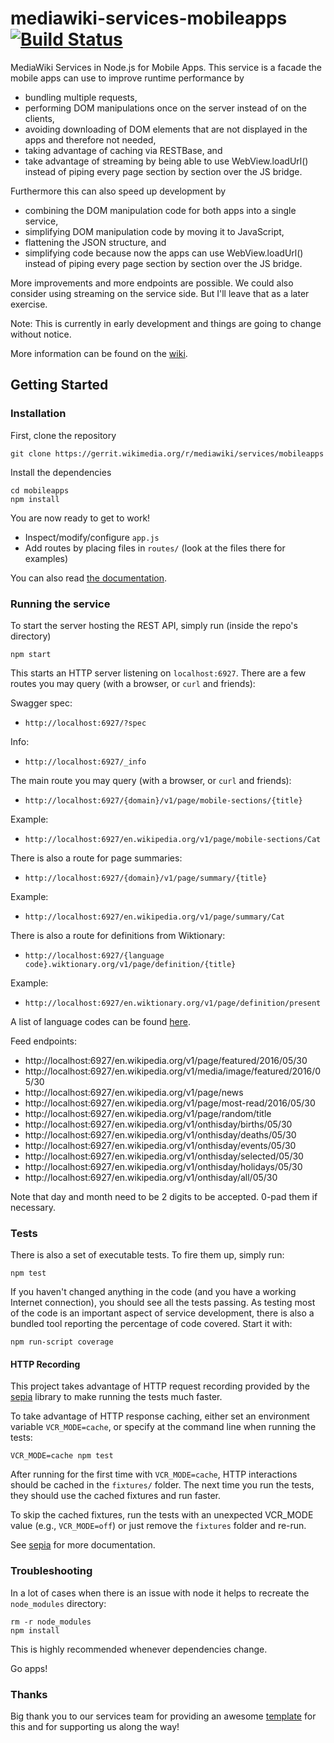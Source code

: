 # mediawiki-services-mobileapps [![Build Status](https://travis-ci.org/wikimedia/mediawiki-services-mobileapps.svg?branch=master)](https://travis-ci.org/wikimedia/mediawiki-services-mobileapps)

MediaWiki Services in Node.js for Mobile Apps.
This service is a facade the mobile apps can use to improve runtime performance by
* bundling multiple requests,
* performing DOM manipulations once on the server instead of on the clients,
* avoiding downloading of DOM elements that are not displayed in the apps and therefore not needed,
* taking advantage of caching via RESTBase, and
* take advantage of streaming by being able to use WebView.loadUrl() instead of piping every page section by section over the JS bridge.

Furthermore this can also speed up development by
* combining the DOM manipulation code for both apps into a single service,
* simplifying DOM manipulation code by moving it to JavaScript,
* flattening the JSON structure, and
* simplifying code because now the apps can use WebView.loadUrl() instead of piping every page section by section over the JS bridge.

More improvements and more endpoints are possible. We could also consider using streaming on the service side. But I'll leave that as a later exercise.

Note: This is currently in early development and things are going to change without notice.

More information can be found on the [wiki](https://www.mediawiki.org/wiki/Wikimedia_Apps/Team/RESTBase_services_for_apps).

## Getting Started

### Installation

First, clone the repository

```
git clone https://gerrit.wikimedia.org/r/mediawiki/services/mobileapps
```

Install the dependencies

```
cd mobileapps
npm install
```

You are now ready to get to work!

* Inspect/modify/configure `app.js`
* Add routes by placing files in `routes/` (look at the files there for examples)

You can also read [the documentation](https://www.mediawiki.org/wiki/ServiceTemplateNode).

### Running the service

To start the server hosting the REST API, simply run (inside the repo's directory)

```
npm start
```

This starts an HTTP server listening on `localhost:6927`. There are a few
routes you may query (with a browser, or `curl` and friends):

Swagger spec:
* `http://localhost:6927/?spec`

Info:
* `http://localhost:6927/_info`

The main route you may query (with a browser, or `curl` and friends):
* `http://localhost:6927/{domain}/v1/page/mobile-sections/{title}`

Example:
* `http://localhost:6927/en.wikipedia.org/v1/page/mobile-sections/Cat`

There is also a route for page summaries:
* `http://localhost:6927/{domain}/v1/page/summary/{title}`

Example:
* `http://localhost:6927/en.wikipedia.org/v1/page/summary/Cat`

There is also a route for definitions from Wiktionary:
* `http://localhost:6927/{language code}.wiktionary.org/v1/page/definition/{title}`

Example:
* `http://localhost:6927/en.wiktionary.org/v1/page/definition/present`

A list of language codes can be found [here](https://meta.wikimedia.org/wiki/Special:SiteMatrix).

Feed endpoints:
* http://localhost:6927/en.wikipedia.org/v1/page/featured/2016/05/30
* http://localhost:6927/en.wikipedia.org/v1/media/image/featured/2016/05/30
* http://localhost:6927/en.wikipedia.org/v1/page/news
* http://localhost:6927/en.wikipedia.org/v1/page/most-read/2016/05/30
* http://localhost:6927/en.wikipedia.org/v1/page/random/title
* http://localhost:6927/en.wikipedia.org/v1/onthisday/births/05/30
* http://localhost:6927/en.wikipedia.org/v1/onthisday/deaths/05/30
* http://localhost:6927/en.wikipedia.org/v1/onthisday/events/05/30
* http://localhost:6927/en.wikipedia.org/v1/onthisday/selected/05/30
* http://localhost:6927/en.wikipedia.org/v1/onthisday/holidays/05/30
* http://localhost:6927/en.wikipedia.org/v1/onthisday/all/05/30

Note that day and month need to be 2 digits to be accepted. 0-pad them if necessary.

### Tests

There is also a set of executable tests. To fire them up, simply run:

```
npm test
```

If you haven't changed anything in the code (and you have a working Internet
connection), you should see all the tests passing. As testing most of the code
is an important aspect of service development, there is also a bundled tool
reporting the percentage of code covered. Start it with:

```
npm run-script coverage
```

#### HTTP Recording

This project takes advantage of HTTP request recording provided by the
[sepia](https://www.npmjs.com/package/sepia) library to make running the tests much faster.

To take advantage of HTTP response caching, either set an environment variable
`VCR_MODE=cache`, or specify at the command line when running the tests:

```
VCR_MODE=cache npm test
```

After running for the first time with `VCR_MODE=cache`, HTTP interactions should be cached
in the `fixtures/` folder. The next time you run the tests, they should use the cached
fixtures and run faster.

To skip the cached fixtures, run the tests with an unexpected VCR_MODE value (e.g.,
`VCR_MODE=off`) or just remove the `fixtures` folder and re-run.

See [sepia](https://www.npmjs.com/package/sepia) for more documentation.

### Troubleshooting

In a lot of cases when there is an issue with node it helps to recreate the
`node_modules` directory:

```
rm -r node_modules
npm install
```

This is highly recommended whenever dependencies change.

Go apps!

### Thanks

Big thank you to our services team for providing an awesome
[template](https://github.com/wikimedia/service-template-node)
for this and for supporting us along the way!
